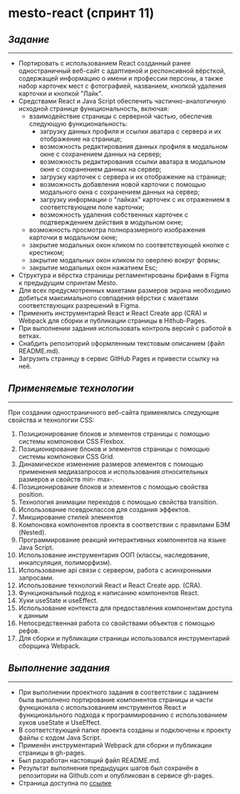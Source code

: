 # mesto-react (спринт 11)
## *Задание*
---

* Портировать с использованием React созданный ранее одностраничный веб-сайт с адаптивной и респонсивной вёрсткой, содержащей информацию о имени и профессии персоны, а также набор карточек мест с фотографией, названием, кнопкой удаления карточки и кнопкой "Лайк". 
* Средствами React и Java Script обеспечить частично-аналогичную исходной странице функциональность, включая:
  * взаимодействие страницы с серверной частью, обеспечив следующую функциональность:
    * загрузку данных профиля и ссылки аватара с сервера и их отображение на странице;
    * возможность редактирования данных профиля в модальном окне с сохранением данных на сервер;
    * возможность редактирования ссылки аватара в модальном окне с сохранением данных на сервер;
    * загрузку карточек с сервера и их отображение на странице;
    * возможность добавления новой карточки с помощью модального окна с сохранением данных на сервер;
    * загрузку информации о "лайках" карточек с их отражением в соответствующем поле карточки;
    * возможность удаления собственных карточек с подтверждением действия в модульном окне;
  * возможность просмотра полноразмерного изображения карточки в модальном окне;
  * закрытие модальных окон кликом по соответствующей кнопке с крестиком;
  * закрытие модальных окон кликом по оверлею вокруг формы;
  * закрытие модальных окон нажатием Esc;
* Структура и вёрстка страницы регламентированы брифами в Figma к предыдущим спринтам Mesto.
* Для всех предусмотренных макетами размеров экрана необходимо добиться максимального совпадения вёрстки с макетами соответствующих разрешений в Figma.
* Применить инструментарий React и React Create app (CRA) и Webpack для сборки и публикации страницы в Hithub-Pages.
* При выполнении задания использовать контроль версий с работой в ветках. 
* Снабдить репозиторий оформленным текстовым описанием (файл README.md).
* Загрузить страницу в сервис GitHub Pages и привести ссылку на неё.


## *Применяемые технологии*
---
При создании одностраничного веб-сайта применялись следующие свойства и технологии CSS:
1. Позиционирование блоков и элементов страницы с помощью системы компоновки CSS Flexbox.
2. Позиционирование блоков и элементов страницы с помощью системы компоновки CSS Grid.
3. Динамическое изменение размеров элементов с помощью применения медиазапросов и использования относительных размеров и свойств min- max-.
4. Позиционирование блоков и элементов с помощью свойства position.
5. Технология анимации переходов с помощью свойства transition.
6. Использование псевдоклассов для создания эффектов.
7. Микширование стилей элементов
8. Компоновка компонентов проекта в соответствии с правилами БЭМ (Nested).
9. Программирование реакций интерактивных компонентов на языке Java Script.
10. Использование инструментария ООП (классы, наследование, инкапсуляция, полиморфизм).
11. Использование api связи с сервером, работа с асинхронными запросами.
12. Использование технологий React и React Create app. (CRA).
13. Функциональный подход к написанию компонентов React.
14. Хуки useState и useEffect.
15. Использование контекста для предоставления компонентам доступа к данным
16. Непосредственная работа со свойствами объектов с помощью рефов.
17. Для сборки и публикации страницы использовался инструментарий сборщика Webpack.


## *Выполнение задания*
---
* При выполнении проектного задания в соответствии с заданием была выполнено портирование компонентов страницы и части функционала с использованием инструментов React и функционального подхода к программированию с использованием хуков useState и UseEffect.
* В соответствующей папке проекта созданы и подключены к проекту файлы с кодом Java Script.
* Применён инструментарий Webpack для сборки и публикации страницы в gh-pages.
* Был разработан настоящий файл README.md.
* Результат выполнения предыдущих шагов был сохранён в репозитории на Github.com и опубликован в сервисе gh-pages.
* Страница доступна по [ссылке](https://alisbur.github.io/mesto-react/)